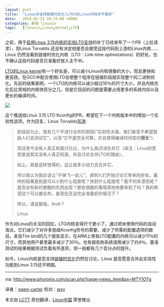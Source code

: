 ```yaml
---
layout: post
title:	"Linus对支持链接时优化(LTO)的Linux内核并不看好"
date:	2014-05-21 10:25:00 +0800 
categories:	新闻 linuxcn 
tags:	[linuxcn,Linux,Kernel,LTO]
---
```



之前，用于[启用Linux 3.15内核的实验LTO支持](http://www.phoronix.com/scan.php?page=news_item&px=MTY1ODA)的补丁已经发布了一个PR（上拉请求），但Linus Torvalds 还没有决定他是否会接受这段代码到上游的Linux内核…… Linus 仍然没看到链接时优化内核（LTO：Link-time optimizations）的好处，也不确认这段代码是否已准备好放入主干中。


[LTO的Linux kernel](http://www.phoronix.com/scan.php?page=news_item&px=MTY0OTc)有一个好处是，可以减小Linux内核镜像的大小，而且更快和更高效。在GCC中配合使用LTO会使整个程序在链接阶段就实现整个的二进制优化。先前的结果表明，一个LTO的内核可以减少超过10％的尺寸大小，并且内核优化后比常规的内核快百分之几，但是它目前的问题是需要占用更多的系统内存以及更长的编译时间。


![](/Asserts/Images//attachment/album/201405/21/102447dv64yk9va4966u7k.jpeg)


这个推送给Linux 3.15 LTO Kconfig的PR，希望在下一个内核版本中的增加一个实验性选项。作为回复，Linus Torvalds[写道](http://lkml.iu.edu/hypermail/linux/kernel/1404.1/00275.html):



> 
> 到目前为止，我有几个不进行合并的原因(“实验性太强，我们甚至不希望鼓励人们去测试它”，以及“它不是完全可靠，并且使得编译时间变的**很长**").
> 
> 
> 而且至今没有人真正和我讨论过，为什么我*应该*合并它（译注：Linus的意思是说其实没有人真正知道，并且讨论合并LTO的理由）。
> 
> 
> 如上，我是这样觉得的，这让我多少动力去合并它。
> 
> 
> 所以我认为我应该让“子弹飞一会儿”，*直到*人们开始讨论它带来的好处。最终的结果是到底可以小到什么程度呢？快到什么程度呢？能干的多漂亮呢？是否会有新的更酷的东西出现？那些很酷的事情真地快要来到了吗？真的希望这个可以被合并，甚至在还没完全准备好的情况下？
> 
> 
> 所以，请说服我。Andi？
> 
> 
> Linus
> 
> 
> 


作为对Linus的关注的回应，LTO内核变得尺寸更小了，通过把未使用代码的自动淘汰，它们减少了对许多低级Kconfig符号的需要、减少了所需的配置选项的数目。来自Tim bird的几个报告显示，在ARM上带有LTO配置的内核可以减少11％的尺寸，而其他用户甚至最多减少了30％。也有报告称系统调用减少了约4％。基准测试的结果根据测试负载有所差异，但一般都有几个百分点的提升。


如今，Linux内核是否支持[链接时优化](http://www.phoronix.com/scan.php?page=search&q=link-time+optimization)仍然在讨论，Linus 是否愿意合并此实验性功能到Linux 3.15还不明朗。




---


via: <http://www.phoronix.com/scan.php?page=news_item&px=MTY1OTg>


译者：[owen-carter](https://github.com/owen-carter) 校对：[wxy](https://github.com/wxy)


本文由 [LCTT](https://github.com/LCTT/TranslateProject) 原创翻译，[Linux中国](http://linux.cn/) 荣誉推出
